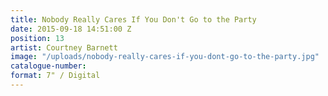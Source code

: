 ```yaml
---
title: Nobody Really Cares If You Don't Go to the Party
date: 2015-09-18 14:51:00 Z
position: 13
artist: Courtney Barnett
image: "/uploads/nobody-really-cares-if-you-dont-go-to-the-party.jpg"
catalogue-number: 
format: 7" / Digital
---
```


